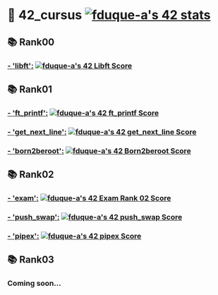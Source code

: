 # 🌱 42_cursus [![fduque-a's 42 stats](https://badge42.vercel.app/api/v2/cli4i2e8c001108jt19bvwefz/stats?cursusId=21&coalitionId=237)](https://github.com/JaeSeoKim/badge42)

## 📚 Rank00
### [- **'libft'**:](https://github.com/fduquea/42_libft) [![fduque-a's 42 Libft Score](https://badge42.vercel.app/api/v2/cli4i2e8c001108jt19bvwefz/project/3063782)](https://github.com/JaeSeoKim/badge42)
## 📚 Rank01
### [- **'ft_printf'**:](https://github.com/fduquea/42_ft_printf) [![fduque-a's 42 ft_printf Score](https://badge42.vercel.app/api/v2/cli4i2e8c001108jt19bvwefz/project/3080156)](https://github.com/JaeSeoKim/badge42)
### [- **'get_next_line'**:](https://github.com/fduquea/42_get_next_line) [![fduque-a's 42 get_next_line Score](https://badge42.vercel.app/api/v2/cli4i2e8c001108jt19bvwefz/project/3083130)](https://github.com/JaeSeoKim/badge42)
### [- **'born2beroot'**:](https://github.com/fduquea/) [![fduque-a's 42 Born2beroot Score](https://badge42.vercel.app/api/v2/cli4i2e8c001108jt19bvwefz/project/3091227)](https://github.com/JaeSeoKim/badge42)
## 📚 Rank02
### [- **'exam'**:](https://github.com/fduquea/42_exams/tree/main/Exam%20Rank%2002) [![fduque-a's 42 Exam Rank 02 Score](https://badge42.vercel.app/api/v2/cli4i2e8c001108jt19bvwefz/project/3099193)](https://github.com/JaeSeoKim/badge42)
### [- **'push_swap'**:](https://github.com/fduquea/42_push_swap) [![fduque-a's 42 push_swap Score](https://badge42.vercel.app/api/v2/cli4i2e8c001108jt19bvwefz/project/3125610)](https://github.com/JaeSeoKim/badge42)
### [- **'pipex'**:](https://github.com/fduquea/42_pipex) [![fduque-a's 42 pipex Score](https://badge42.vercel.app/api/v2/cli4i2e8c001108jt19bvwefz/project/3150330)](https://github.com/JaeSeoKim/badge42)

## 📚 Rank03
### Coming soon...